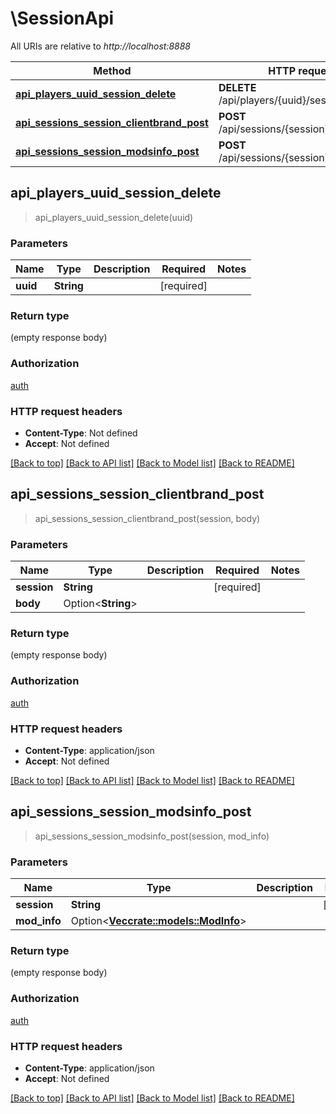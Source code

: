 # \SessionApi

All URIs are relative to *http://localhost:8888*

Method | HTTP request | Description
------------- | ------------- | -------------
[**api_players_uuid_session_delete**](SessionApi.md#api_players_uuid_session_delete) | **DELETE** /api/players/{uuid}/session | 
[**api_sessions_session_clientbrand_post**](SessionApi.md#api_sessions_session_clientbrand_post) | **POST** /api/sessions/{session}/clientbrand | 
[**api_sessions_session_modsinfo_post**](SessionApi.md#api_sessions_session_modsinfo_post) | **POST** /api/sessions/{session}/modsinfo | 



## api_players_uuid_session_delete

> api_players_uuid_session_delete(uuid)


### Parameters


Name | Type | Description  | Required | Notes
------------- | ------------- | ------------- | ------------- | -------------
**uuid** | **String** |  | [required] |

### Return type

 (empty response body)

### Authorization

[auth](../README.md#auth)

### HTTP request headers

- **Content-Type**: Not defined
- **Accept**: Not defined

[[Back to top]](#) [[Back to API list]](../README.md#documentation-for-api-endpoints) [[Back to Model list]](../README.md#documentation-for-models) [[Back to README]](../README.md)


## api_sessions_session_clientbrand_post

> api_sessions_session_clientbrand_post(session, body)


### Parameters


Name | Type | Description  | Required | Notes
------------- | ------------- | ------------- | ------------- | -------------
**session** | **String** |  | [required] |
**body** | Option<**String**> |  |  |

### Return type

 (empty response body)

### Authorization

[auth](../README.md#auth)

### HTTP request headers

- **Content-Type**: application/json
- **Accept**: Not defined

[[Back to top]](#) [[Back to API list]](../README.md#documentation-for-api-endpoints) [[Back to Model list]](../README.md#documentation-for-models) [[Back to README]](../README.md)


## api_sessions_session_modsinfo_post

> api_sessions_session_modsinfo_post(session, mod_info)


### Parameters


Name | Type | Description  | Required | Notes
------------- | ------------- | ------------- | ------------- | -------------
**session** | **String** |  | [required] |
**mod_info** | Option<[**Vec<crate::models::ModInfo>**](ModInfo.md)> |  |  |

### Return type

 (empty response body)

### Authorization

[auth](../README.md#auth)

### HTTP request headers

- **Content-Type**: application/json
- **Accept**: Not defined

[[Back to top]](#) [[Back to API list]](../README.md#documentation-for-api-endpoints) [[Back to Model list]](../README.md#documentation-for-models) [[Back to README]](../README.md)

